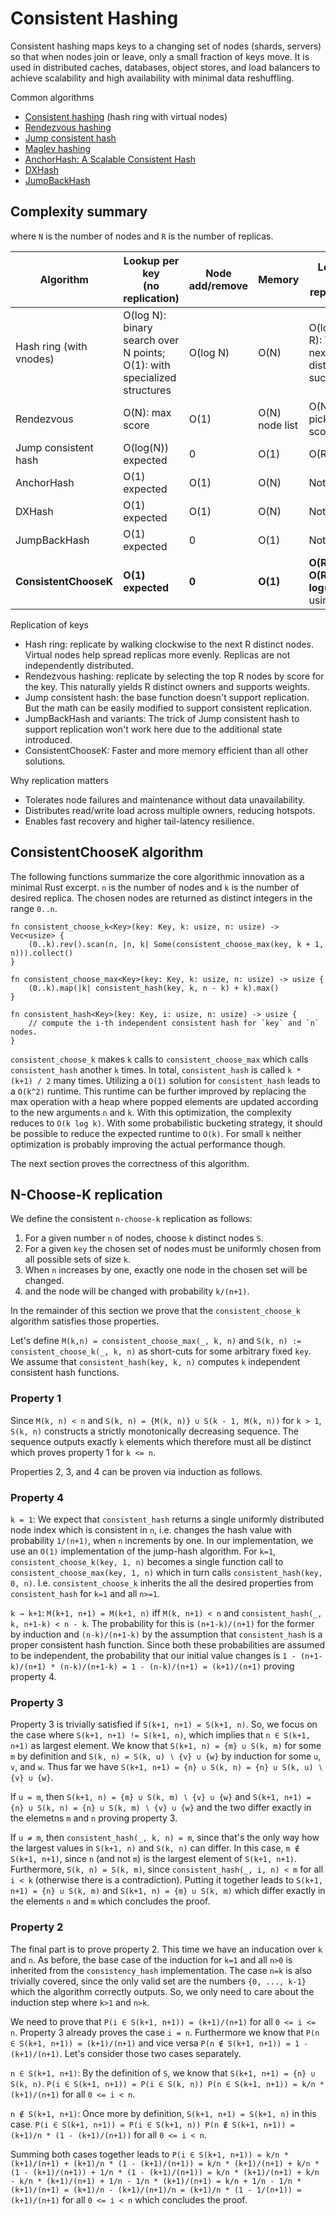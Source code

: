 # Consistent Hashing

Consistent hashing maps keys to a changing set of nodes (shards, servers) so that when nodes join or leave, only a small fraction of keys move. It is used in distributed caches, databases, object stores, and load balancers to achieve scalability and high availability with minimal data reshuffling.

Common algorithms
- [Consistent hashing](https://en.wikipedia.org/wiki/Consistent_hashing) (hash ring with virtual nodes)
- [Rendezvous hashing](https://en.wikipedia.org/wiki/Rendezvous_hashing)
- [Jump consistent hash](https://arxiv.org/pdf/1406.2294)
- [Maglev hashing](https://research.google/pubs/pub44824) 
- [AnchorHash: A Scalable Consistent Hash](https://arxiv.org/abs/1812.09674)
- [DXHash](https://arxiv.org/abs/2107.07930)
- [JumpBackHash](https://arxiv.org/abs/2403.18682)

## Complexity summary

where `N` is the number of nodes and `R` is the number of replicas.

| Algorithm               | Lookup per key<br>(no replication)                                       | Node add/remove | Memory         | Lookup with replication                       |
|-------------------------|--------------------------------------------------------------------------|-----------------|----------------|-----------------------------------------------|
| Hash ring (with vnodes) | O(log N): binary search over N points; O(1): with specialized structures | O(log N)        | O(N)           | O(log N + R): Take next R distinct successors |
| Rendezvous              | O(N): max score                                                          | O(1)            | O(N) node list | O(N log R): pick top R scores                 |
| Jump consistent hash    | O(log(N)) expected                                                       | 0               | O(1)           | O(R log N)                                    |
| AnchorHash              | O(1) expected                                                            | O(1)            | O(N)           | Not native                                    |
| DXHash                  | O(1) expected                                                            | O(1)            | O(N)           | Not native                                    |
| JumpBackHash            | O(1) expected                                                            | 0               | O(1)           | Not native                                    |
| **ConsistentChooseK**   | **O(1) expected**                                                        | **0**           | **O(1)**       | **O(R^2)**; **O(R log(R))**: using heap       |

Replication of keys
- Hash ring: replicate by walking clockwise to the next R distinct nodes. Virtual nodes help spread replicas more evenly. Replicas are not independently distributed. 
- Rendezvous hashing: replicate by selecting the top R nodes by score for the key. This naturally yields R distinct owners and supports weights.
- Jump consistent hash: the base function doesn't support replication. But the math can be easily modified to support consistent replication.
- JumpBackHash and variants: The trick of Jump consistent hash to support replication won't work here due to the additional state introduced.
- ConsistentChooseK: Faster and more memory efficient than all other solutions.

Why replication matters
- Tolerates node failures and maintenance without data unavailability.
- Distributes read/write load across multiple owners, reducing hotspots.
- Enables fast recovery and higher tail-latency resilience.

## ConsistentChooseK algorithm

The following functions summarize the core algorithmic innovation as a minimal Rust excerpt.
`n` is the number of nodes and `k` is the number of desired replica.
The chosen nodes are returned as distinct integers in the range `0..n`.

```
fn consistent_choose_k<Key>(key: Key, k: usize, n: usize) -> Vec<usize> {
    (0..k).rev().scan(n, |n, k| Some(consistent_choose_max(key, k + 1, n))).collect()
}

fn consistent_choose_max<Key>(key: Key, k: usize, n: usize) -> usize {
    (0..k).map(|k| consistent_hash(key, k, n - k) + k).max()
}

fn consistent_hash<Key>(key: Key, i: usize, n: usize) -> usize {
    // compute the i-th independent consistent hash for `key` and `n` nodes.
}
```

`consistent_choose_k` makes `k` calls to `consistent_choose_max` which calls `consistent_hash` another `k` times.
In total, `consistent_hash` is called `k * (k+1) / 2` many times. Utilizing a `O(1)` solution for `consistent_hash` leads to a `O(k^2)` runtime.
This runtime can be further improved by replacing the max operation with a heap where popped elements are updated according to the new arguments `n` and `k`.
With this optimization, the complexity reduces to `O(k log k)`.
With some probabilistic bucketing strategy, it should be possible to reduce the expected runtime to `O(k)`.
For small `k` neither optimization is probably improving the actual performance though.

The next section proves the correctness of this algorithm.

## N-Choose-K replication

We define the consistent `n-choose-k` replication as follows:

1. For a given number `n` of nodes, choose `k` distinct nodes `S`.
2. For a given `key` the chosen set of nodes must be uniformly chosen from all possible sets of size `k`.
3. When `n` increases by one, exactly one node in the chosen set will be changed.
4. and the node will be changed with probability `k/(n+1)`.

In the remainder of this section we prove that the `consistent_choose_k` algorithm satisfies those properties.

Let's define `M(k,n) = consistent_choose_max(_, k, n)` and `S(k, n) := consistent_choose_k(_, k, n)` as short-cuts for some arbitrary fixed `key`.
We assume that `consistent_hash(key, k, n)` computes `k` independent consistent hash functions.

### Property 1

Since `M(k, n) < n` and `S(k, n) = {M(k, n)} ∪ S(k - 1, M(k, n))` for `k > 1`, `S(k, n)` constructs a strictly monotonically decreasing sequence. The sequence outputs exactly `k` elements which therefore must all be distinct which proves property 1 for `k <= n`.

Properties 2, 3, and 4 can be proven via induction as follows.

### Property 4

`k = 1`: We expect that `consistent_hash` returns a single uniformly distributed node index which is consistent in `n`, i.e. changes the hash value with probability `1/(n+1)`, when `n` increments by one. In our implementation, we use an `O(1)` implementation of the jump-hash algorithm. For `k=1`, `consistent_choose_k(key, 1, n)` becomes a single function call to `consistent_choose_max(key, 1, n)` which in turn calls `consistent_hash(key, 0, n)`. I.e. `consistent_choose_k` inherits the all the desired properties from `consistent_hash` for `k=1` and all `n>=1`.

`k → k+1`: `M(k+1, n+1) = M(k+1, n)` iff `M(k, n+1) < n` and `consistent_hash(_, k, n+1-k) < n - k`. The probability for this is `(n+1-k)/(n+1)` for the former by induction and `(n-k)/(n+1-k)` by the assumption that `consistent_hash` is a proper consistent hash function. Since both these probabilities are assumed to be independent, the probability that our initial value changes is `1 - (n+1-k)/(n+1) * (n-k)/(n+1-k) = 1 - (n-k)/(n+1) = (k+1)/(n+1)` proving property 4.

### Property 3

Property 3 is trivially satisfied if `S(k+1, n+1) = S(k+1, n)`. So, we focus on the case where `S(k+1, n+1) != S(k+1, n)`, which implies that `n ∈ S(k+1, n+1)` as largest element.
We know that `S(k+1, n) = {m} ∪ S(k, m)` for some `m` by definition and `S(k, n) = S(k, u) ∖ {v} ∪ {w}` by induction for some `u`, `v`, and `w`. Thus far we have `S(k+1, n+1) = {n} ∪ S(k, n) = {n} ∪ S(k, u) ∖ {v} ∪ {w}`.

If `u = m`, then `S(k+1, n) = {m} ∪ S(k, m) ∖ {v} ∪ {w}` and `S(k+1, n+1) = {n} ∪ S(k, n) = {n} ∪ S(k, m) ∖ {v} ∪ {w}` and the two differ exactly in the elemetns `m` and `n` proving property 3.

If `u ≠ m`, then `consistent_hash(_, k, n) = m`, since that's the only way how the largest values in `S(k+1, n)` and `S(k, n)` can differ. In this case, `m ∉ S(k+1, n+1)`, since `n` (and not `m`) is the largest element of `S(k+1, n+1)`. Furthermore, `S(k, n) = S(k, m)`, since `consistent_hash(_, i, n) < m` for all `i < k` (otherwise there is a contradiction).
Putting it together leads to `S(k+1, n+1) = {n} ∪ S(k, m)` and `S(k+1, n) = {m} ∪ S(k, m)` which differ exactly in the elements `n` and `m` which concludes the proof.

### Property 2

The final part is to prove property 2. This time we have an inducation over `k` and `n`.
As before, the base case of the induction for `k=1` and all `n>0` is inherited from the `consistency_hash` implementation. The case `n=k` is also trivially covered, since the only valid set are the numbers `{0, ..., k-1}` which the algorithm correctly outputs. So, we only need to care about the induction step where `k>1` and `n>k`.

We need to prove that `P(i ∈ S(k+1, n+1)) = (k+1)/(n+1)` for all `0 <= i <= n`. Property 3 already proves the case `i = n`. Furthermore we know that `P(n ∈ S(k+1, n+1)) = (k+1)/(n+1)` and vice versa  `P(n ∉ S(k+1, n+1)) = 1 - (k+1)/(n+1)`. Let's consider those two cases separately.

`n ∈ S(k+1, n+1)`: By the definition of `S`, we know that `S(k+1, n+1) = {n} ∪ S(k, n)`. `P(i ∈ S(k+1, n+1)) = P(i ∈ S(k, n)) P(n ∈ S(k+1, n+1)) = k/n * (k+1)/(n+1)` for all `0 <= i < n`.

`n ∉ S(k+1, n+1)`: Once more by definition, `S(k+1, n+1) = S(k+1, n)` in this case. `P(i ∈ S(k+1, n+1)) = P(i ∈ S(k+1, n)) P(n ∉ S(k+1, n+1)) = (k+1)/n * (1 - (k+1)/(n+1))` for all `0 <= i < n`.

Summing both cases together leads to `P(i ∈ S(k+1, n+1)) = k/n * (k+1)/(n+1) + (k+1)/n * (1 - (k+1)/(n+1)) = k/n * (k+1)/(n+1) + k/n * (1 - (k+1)/(n+1)) + 1/n * (1 - (k+1)/(n+1)) = k/n * (k+1)/(n+1) + k/n - k/n * (k+1)/(n+1) + 1/n - 1/n * (k+1)/(n+1) = k/n + 1/n - 1/n * (k+1)/(n+1) = (k+1)/n - (k+1)/(n+1)/n = (k+1)/n * (1 - 1/(n+1)) = (k+1)/(n+1)` for all `0 <= i < n` which concludes the proof.

